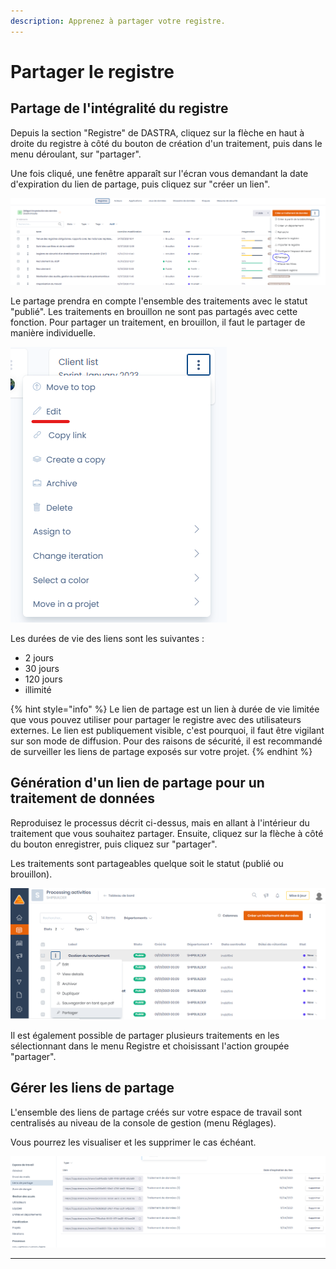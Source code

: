 ```yaml
---
description: Apprenez à partager votre registre.
---
```


# Partager le registre

## Partage de l'intégralité du registre

Depuis la section "Registre" de DASTRA, cliquez sur la flèche en haut à droite du registre à côté du bouton de création d'un traitement, puis dans le menu déroulant, sur "partager".

Une fois cliqué, une fenêtre apparaît sur l'écran vous demandant la date d'expiration du lien de partage, puis cliquez sur "créer un lien".

![](<../../.gitbook/assets/image (180).png>)



Le partage prendra en compte l'ensemble des traitements avec le statut "publié". Les traitements en brouillon ne sont pas partagés avec cette fonction. Pour partager un traitement, en brouillon, il faut le partager de manière individuelle.&#x20;

![Interface de configuration du partage](<../../.gitbook/assets/image (178).png>)

Les durées de vie des liens sont les suivantes :&#x20;

* 2 jours&#x20;
* 30 jours
* 120 jours
* illimité

{% hint style="info" %}
Le lien de partage est un lien à durée de vie limitée que vous pouvez utiliser pour partager le registre avec des utilisateurs externes. Le lien est publiquement visible, c'est pourquoi, il faut être vigilant sur son mode de diffusion. Pour des raisons de sécurité, il est recommandé de surveiller les liens de partage exposés sur votre projet.
{% endhint %}

## **Génération d'un lien de partage pour un traitement de données**

Reproduisez le processus décrit ci-dessus, mais en allant à l'intérieur du traitement que vous souhaitez partager. Ensuite, cliquez sur la flèche à côté du bouton enregistrer, puis cliquez sur "partager".

Les traitements sont partageables quelque soit le statut (publié ou brouillon).

![](<../../.gitbook/assets/image (18) (1).png>)

Il est également possible de partager plusieurs traitements en les sélectionnant dans le menu Registre et choisissant l'action groupée "partager".&#x20;



## Gérer les liens de partage

L'ensemble des liens de partage créés sur votre espace de travail sont centralisés au niveau de la console de gestion (menu Réglages).&#x20;

Vous pourrez les visualiser et les supprimer le cas échéant.

![Interface de gestion des liens de partage ](<../../.gitbook/assets/image (179).png>)





****
